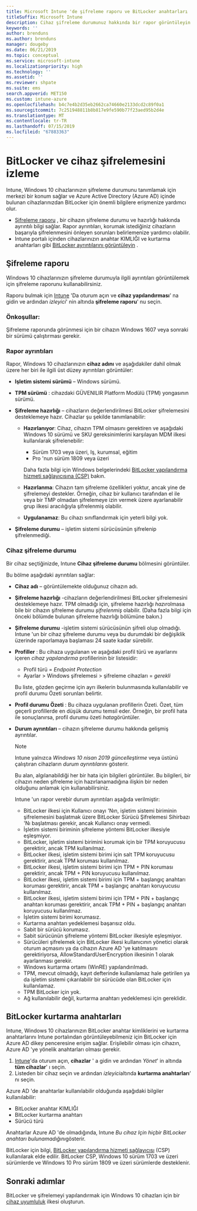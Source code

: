 ```yaml
---
title: Microsoft Intune 'de şifreleme raporu ve BitLocker anahtarları
titleSuffix: Microsoft Intune
description: Cihaz şifreleme durumunuz hakkında bir rapor görüntüleyin ve Microsoft Intune portalı içinden BitLocker Kurtarma anahtarlarına erişin.
keywords: ''
author: brenduns
ms.author: brenduns
manager: dougeby
ms.date: 06/21/2019
ms.topic: conceptual
ms.service: microsoft-intune
ms.localizationpriority: high
ms.technology: ''
ms.assetid: ''
ms.reviewer: shpate
ms.suite: ems
search.appverid: MET150
ms.custom: intune-azure
ms.openlocfilehash: b4c7e4b2d35eb2662ca74660e2133dcd2c89f0a1
ms.sourcegitcommit: 7c251948811b8b817e9fe590b77f23aed95b2d4e
ms.translationtype: MT
ms.contentlocale: tr-TR
ms.lasthandoff: 07/15/2019
ms.locfileid: "67883363"
---
```

# <a name="monitor-bitlocker-and-device-encryption"></a>BitLocker ve cihaz şifrelemesini izleme  
Intune, Windows 10 cihazlarınızın şifreleme durumunu tanımlamak için merkezi bir konum sağlar ve Azure Active Directory (Azure AD) içinde bulunan cihazlarınızdan BitLocker için önemli bilgilere erişmenize yardımcı olur.  

- [Şifreleme raporu](#encryption-report) , bir cihazın şifreleme durumu ve hazırlığı hakkında ayrıntılı bilgi sağlar. Rapor ayrıntıları, korumak istediğiniz cihazların başarıyla şifrelenmesini önleyen sorunları belirlemenize yardımcı olabilir.  
- Intune portalı içinden cihazlarınızın anahtar KIMLIĞI ve kurtarma anahtarları gibi [BitLocker ayrıntılarını görüntüleyin](#bitlocker-recovery-keys) .  

## <a name="encryption-report"></a>Şifreleme raporu
Windows 10 cihazlarınızın şifreleme durumuyla ilgili ayrıntıları görüntülemek için şifreleme raporunu kullanabilirsiniz.  

Raporu bulmak için [Intune](https://aka.ms/intuneportal) 'Da oturum açın ve **cihaz yapılandırması**' na gidin ve ardından *izleyici*' nin altında **şifreleme raporu**' nu seçin.  

### <a name="prerequisites"></a>Önkoşullar:
Şifreleme raporunda görünmesi için bir cihazın Windows 1607 veya sonraki bir sürümü çalıştırması gerekir.  

### <a name="report-details"></a>Rapor ayrıntıları
Rapor, Windows 10 cihazlarınızın **cihaz adını** ve aşağıdakiler dahil olmak üzere her biri ile ilgili üst düzey ayrıntıları görüntüler:  
- **Işletim sistemi sürümü** – Windows sürümü.  
- **TPM sürümü** : cihazdaki GÜVENILIR Platform Modülü (TPM) yongasının sürümü.  
- **Şifreleme hazırlığı** – cihazların değerlendirilmesi BitLocker şifrelemesini desteklemeye hazır. Cihazlar şu şekilde tanımlanabilir:
  - **Hazırlanıyor**: Cihaz, cihazın TPM olmasını gerektiren ve aşağıdaki Windows 10 sürümü ve SKU gereksinimlerini karşılayan MDM ilkesi kullanılarak şifrelenebilir:
    - Sürüm 1703 veya üzeri, Iş, kurumsal, eğitim
    - Pro 'nun sürüm 1809 veya üzeri  
  
    Daha fazla bilgi için Windows belgelerindeki [BitLocker yapılandırma hizmeti sağlayıcısına (CSP)](https://docs.microsoft.com/windows/client-management/mdm/bitlocker-csp) bakın.  

  - **Hazırlanma**: Cihazın tam şifreleme özellikleri yoktur, ancak yine de şifrelemeyi destekler. Örneğin, cihaz bir kullanıcı tarafından el ile veya bir TMP olmadan şifrelemeye izin vermek üzere ayarlanabilir grup ilkesi aracılığıyla şifrelenmiş olabilir.
  - **Uygulanamaz**: Bu cihazı sınıflandırmak için yeterli bilgi yok.  

- **Şifreleme durumu** – işletim sistemi sürücüsünün şifrelenip şifrelenmediği. 


### <a name="device-encryption-status"></a>Cihaz şifreleme durumu
Bir cihaz seçtiğinizde, Intune **Cihaz şifreleme durumu** bölmesini görüntüler.

Bu bölme aşağıdaki ayrıntıları sağlar:  
- **Cihaz adı** – görüntülemekte olduğunuz cihazın adı.  
- **Şifreleme hazırlığı** -cihazların değerlendirilmesi BitLocker şifrelemesini desteklemeye hazır. TPM olmadığı için, şifreleme hazırlığı *hazır*olmasa bile bir cihazın şifreleme durumu *şifrelenmiş* olabilir. (Daha fazla bilgi için önceki bölümde bulunan şifreleme hazırlığı bölümüne bakın.)
- **Şifreleme durumu** -işletim sistemi sürücüsünün şifreli olup olmadığı. Intune 'un bir cihaz şifreleme durumu veya bu durumdaki bir değişiklik üzerinde raporlamaya başlaması 24 saate kadar sürebilir.  
- **Profiller** : Bu cihaza uygulanan ve aşağıdaki profil türü ve ayarlarını içeren *cihaz yapılandırma* profillerinin bir listesidir:  
  - Profil türü = *Endpoint Protection*  
  - Ayarlar > Windows şifrelemesi > şifreleme cihazları = *gerekli*  

  Bu liste, gözden geçirme için ayrı ilkelerin bulunmasında kullanılabilir ve profil durumu Özeti sorunları belirtir.  

- **Profil durumu Özeti** : Bu cihaza uygulanan profillerin Özeti. Özet, tüm geçerli profillerde en düşük durumu temsil eder. Örneğin, bir profil hata ile sonuçlanırsa, profil durumu özeti *hata*görüntüler.  
- **Durum ayrıntıları** – cihazın şifreleme durumu hakkında gelişmiş ayrıntılar. 
  > [!NOTE]  
  > Intune yalnızca *Windows 10 nisan 2019 güncelleştirme* veya üstünü çalıştıran cihazların *durum ayrıntılarını* gösterir.
  
  Bu alan, algılanabildiği her bir hata için bilgileri görüntüler. Bu bilgileri, bir cihazın neden şifreleme için hazırlanamadığına ilişkin bir neden olduğunu anlamak için kullanabilirsiniz.  

  Intune 'un rapor verebir durum ayrıntıları aşağıda verilmiştir:  

  - BitLocker ilkesi için Kullanıcı onayı 'Nın, işletim sistemi biriminin şifrelemesini başlatmak üzere BitLocker Sürücü Şifrelemesi Sihirbazı 'Nı başlatması gerekir, ancak Kullanıcı onay vermedi.  
  - İşletim sistemi biriminin şifreleme yöntemi BitLocker ilkesiyle eşleşmiyor.  
  - BitLocker, işletim sistemi birimini korumak için bir TPM koruyucusu gerektirir, ancak TPM kullanılmaz.  
  - BitLocker ilkesi, işletim sistemi birimi için salt TPM koruyucusu gerektirir, ancak TPM koruması kullanılmaz.  
  - BitLocker ilkesi, işletim sistemi birimi için TPM + PIN koruması gerektirir, ancak TPM + PIN koruyucusu kullanılmaz.  
  - BitLocker ilkesi, işletim sistemi birimi için TPM + başlangıç anahtarı koruması gerektirir, ancak TPM + başlangıç anahtarı koruyucusu kullanılmaz.  
  - BitLocker ilkesi, işletim sistemi birimi için TPM + PIN + başlangıç anahtarı koruması gerektirir, ancak TPM + PIN + başlangıç anahtarı koruyucusu kullanılmaz.  
  - İşletim sistemi birimi korumasız.  
  - Kurtarma anahtarı yedeklemesi başarısız oldu.  
  - Sabit bir sürücü korumasız.  
  - Sabit sürücünün şifreleme yöntemi BitLocker ilkesiyle eşleşmiyor.  
  - Sürücüleri şifrelemek için BitLocker ilkesi kullanıcının yönetici olarak oturum açmasını ya da cihazın Azure AD 'ye katılmasını gerektiriyorsa, AllowStandardUserEncryption ilkesinin 1 olarak ayarlanması gerekir.  
  - Windows kurtarma ortamı (WinRE) yapılandırılmadı.  
  - TPM, mevcut olmadığı, kayıt defterinde kullanılamaz hale getirilen ya da işletim sistemi çıkarılabilir bir sürücüde olan BitLocker için kullanılamaz.  
  - TPM BitLocker için yok.  
  - Ağ kullanılabilir değil, kurtarma anahtarı yedeklemesi için gereklidir.  

## <a name="bitlocker-recovery-keys"></a>BitLocker kurtarma anahtarları
Intune, Windows 10 cihazlarınızın BitLocker anahtar kimliklerini ve kurtarma anahtarlarını Intune portalından görüntüleyebilmeniz için BitLocker için Azure AD dikey penceresine erişim sağlar.  Erişilebilir olması için cihazın, Azure AD 'ye yönelik anahtarları olması gerekir. 
1. [Intune](https://go.microsoft.com/fwlink/?linkid=2090973)'da oturum açın, **cihazlar** ' a gidin ve ardından *Yönet*' in altında **tüm cihazlar**' ı seçin.
2. Listeden bir cihaz seçin ve ardından *izleyici*altında **kurtarma anahtarları**' nı seçin.  
  
Azure AD 'de anahtarlar kullanılabilir olduğunda aşağıdaki bilgiler kullanılabilir:
- BitLocker anahtar KIMLIĞI
- BitLocker kurtarma anahtarı
- Sürücü türü  

Anahtarlar Azure AD 'de olmadığında, Intune *Bu cihaz Için hiçbir BitLocker anahtarı bulunamadığını*gösterir.  

BitLocker için bilgi, [BitLocker yapılandırma hizmeti sağlayıcısı](https://docs.microsoft.com/windows/client-management/mdm/bitlocker-csp) (CSP) kullanılarak elde edilir. BitLocker CSP, Windows 10 sürüm 1703 ve üzeri sürümlerde ve Windows 10 Pro sürüm 1809 ve üzeri sürümlerde desteklenir. 

## <a name="next-steps"></a>Sonraki adımlar
BitLocker ve şifrelemeyi yapılandırmak için Windows 10 cihazları için bir [cihaz uyumluluk](compliance-policy-create-windows.md) ilkesi oluşturun.
